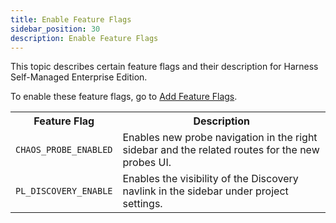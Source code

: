 ```yaml
---
title: Enable Feature Flags
sidebar_position: 30
description: Enable Feature Flags
---
```


This topic describes certain feature flags and their description for Harness Self-Managed Enterprise Edition.

To enable these feature flags, go to [Add Feature Flags](/docs/self-managed-enterprise-edition/install/manage-feature-flags/#add-feature-flags-to-your-installation).

<table>
        <tr>
            <th>Feature Flag</th>
            <th>Description</th>
        </tr>
        <tr>
            <td><code>CHAOS_PROBE_ENABLED</code></td>
            <td>Enables new probe navigation in the right sidebar and the related routes for the new probes UI.</td>
        </tr>
        <tr>
            <td><code>PL_DISCOVERY_ENABLE</code></td>
            <td>Enables the visibility of the Discovery navlink in the sidebar under project settings.</td>
        </tr>
</table>

